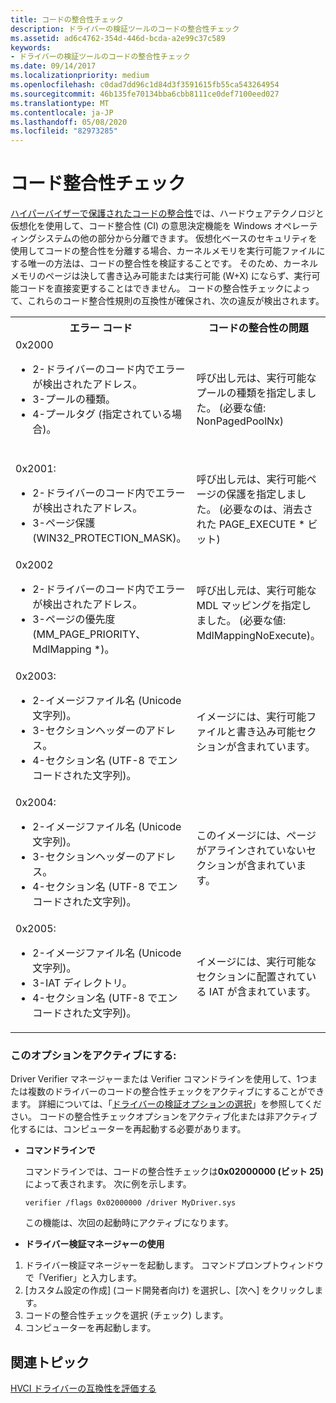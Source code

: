 ```yaml
---
title: コードの整合性チェック
description: ドライバーの検証ツールのコードの整合性チェック
ms.assetid: ad6c4762-354d-446d-bcda-a2e99c37c589
keywords:
- ドライバーの検証ツールのコードの整合性チェック
ms.date: 09/14/2017
ms.localizationpriority: medium
ms.openlocfilehash: c0dad7dd96c1d84d3f3591615fb55ca543264954
ms.sourcegitcommit: 46b135fe70134bba6cbb8111ce0def7100eed027
ms.translationtype: MT
ms.contentlocale: ja-JP
ms.lasthandoff: 05/08/2020
ms.locfileid: "82973285"
---
```

# <a name="code-integrity-checking"></a>コード整合性チェック

[ハイパーバイザーで保護されたコードの整合性](https://docs.microsoft.com/windows-hardware/drivers/driversecurity/use-device-guard-readiness-tool)では、ハードウェアテクノロジと仮想化を使用して、コード整合性 (CI) の意思決定機能を Windows オペレーティングシステムの他の部分から分離できます。 仮想化ベースのセキュリティを使用してコードの整合性を分離する場合、カーネルメモリを実行可能ファイルにする唯一の方法は、コードの整合性を検証することです。 そのため、カーネル メモリのページは決して書き込み可能または実行可能 (W+X) にならず、実行可能コードを直接変更することはできません。 コードの整合性チェックによって、これらのコード整合性規則の互換性が確保され、次の違反が検出されます。

<table>
  <tr>
    <th>エラー コード</th>
    <th>コードの整合性の問題</th>
  </tr>
  <tr>
    <td>0x2000
        <ul>
            <li>2-ドライバーのコード内でエラーが検出されたアドレス。</li>
            <li>3-プールの種類。</li>
            <li>4-プールタグ (指定されている場合)。</li>
        </ul><br/>    </td>
    <td>呼び出し元は、実行可能なプールの種類を指定しました。 (必要な値: NonPagedPoolNx)</td>
  </tr>
  <tr>
    <td>0x2001:
        <ul><li>2-ドライバーのコード内でエラーが検出されたアドレス。</li>
        <li>3-ページ保護 (WIN32_PROTECTION_MASK)。
    </td>
    <td>呼び出し元は、実行可能ページの保護を指定しました。 (必要なのは、消去された PAGE_EXECUTE * ビット)</td>
  </tr>
  <tr>
    <td>0x2002
        <ul><li>2-ドライバーのコード内でエラーが検出されたアドレス。</li>
            <li>3-ページの優先度 (MM_PAGE_PRIORITY、MdlMapping *)。</li></ul>
    </td>
    <td>呼び出し元は、実行可能な MDL マッピングを指定しました。 (必要な値: MdlMappingNoExecute)。</td>
  </tr>
  <tr>
    <td>0x2003:
        <ul><li>2-イメージファイル名 (Unicode 文字列)。</li>
            <li>3-セクションヘッダーのアドレス。</li>
            <li>4-セクション名 (UTF-8 でエンコードされた文字列)。</li></ul>
    </td>
    <td>イメージには、実行可能ファイルと書き込み可能セクションが含まれています。</td>
  </tr>
  <tr>
    <td>0x2004:
        <ul><li>2-イメージファイル名 (Unicode 文字列)。</li>
            <li>3-セクションヘッダーのアドレス。</li>
            <li>4-セクション名 (UTF-8 でエンコードされた文字列)。</li></ul>
    </td>
    <td>このイメージには、ページがアラインされていないセクションが含まれています。</td>
  </tr>
  <tr>
    <td>0x2005:
        <ul><li>2-イメージファイル名 (Unicode 文字列)。</li>
            <li>3-IAT ディレクトリ。</li>
            <li>4-セクション名 (UTF-8 でエンコードされた文字列)。</li><ul>
    </td>
    <td>イメージには、実行可能なセクションに配置されている IAT が含まれています。</td>
  </tr>
</table>

### <a name="activating-this-option"></a>このオプションをアクティブにする:

Driver Verifier マネージャーまたは Verifier コマンドラインを使用して、1つまたは複数のドライバーのコードの整合性チェックをアクティブにすることができます。 詳細については、「[ドライバーの検証オプションの選択](https://docs.microsoft.com/windows-hardware/drivers/devtest/selecting-driver-verifier-options)」を参照してください。 コードの整合性チェックオプションをアクティブ化または非アクティブ化するには、コンピューターを再起動する必要があります。

* **コマンドラインで**

    コマンドラインでは、コードの整合性チェックは**0x02000000 (ビット 25)** によって表されます。 次に例を示します。

    `verifier /flags 0x02000000 /driver MyDriver.sys`

    この機能は、次回の起動時にアクティブになります。

* **ドライバー検証マネージャーの使用**

1. ドライバー検証マネージャーを起動します。 コマンドプロンプトウィンドウで「Verifier」と入力します。
2. [カスタム設定の作成] (コード開発者向け) を選択し、[次へ] をクリックします。
3. コードの整合性チェックを選択 (チェック) します。
4. コンピューターを再起動します。

## <a name="related-topics"></a>関連トピック

[HVCI ドライバーの互換性を評価する](https://docs.microsoft.com/windows-hardware/drivers/driversecurity/use-device-guard-readiness-tool)
